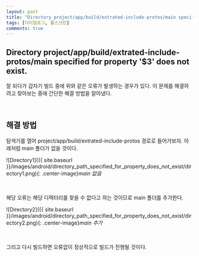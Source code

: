 ```yaml
---
layout: post
title: "Directory project/app/build/extrated-include-protos/main specified for property '$1' does not exist. 오류 해결"
tags: [다이얼로그, 풀스크린]
comments: true
---
```


## Directory project/app/build/extrated-include-protos/main specified for property '$3' does not exist.

잘 되다가 갑자기 빌드 중에 위와 같은 오류가 발생하는 경우가 있다.
이 문제를 해결하려고 찾아보는 중에 간단한 해결 방법을 알아냈다.

<br />

## 해결 방법

탐색기를 열어 project/app/build/extrated-include-protos 경로로 들어가보자.
아래처럼 main 폴더가 없을 것이다.

![Directory1]({{ site.baseurl }}/images/android/directory_path_specified_for_property_does_not_exist/directory1.png){: .center-image}*main 없음*

<br />

해당 오류는 해당 디렉터리를 찾을 수 없다고 하는 것이므로 main 폴더를 추가한다.

![Directory2]({{ site.baseurl }}/images/android/directory_path_specified_for_property_does_not_exist/directory2.png){: .center-image}*main 추가*

<br />

그리고 다시 빌드하면 오류없이 정상적으로 빌드가 진행될 것이다.

<br />